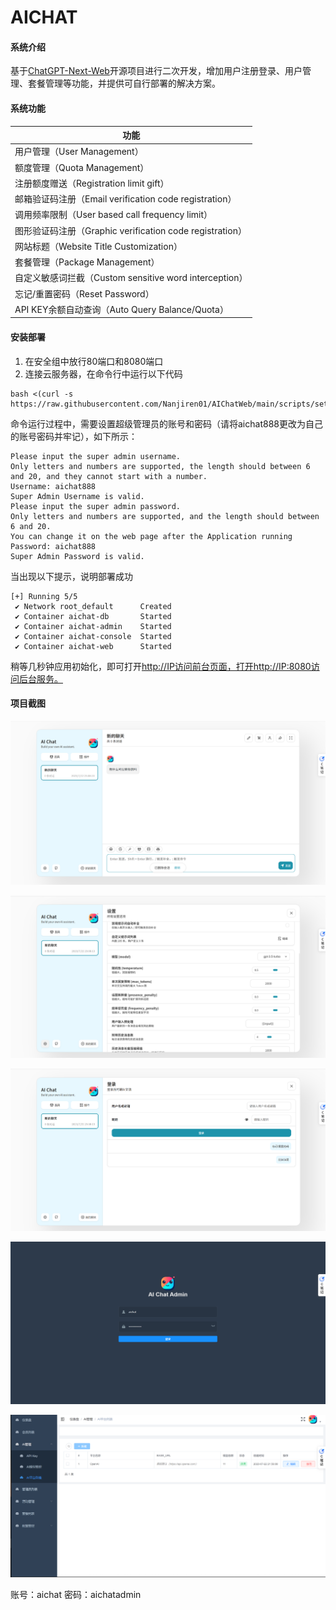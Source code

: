 # AICHAT

#### 系统介绍

基于[ChatGPT-Next-Web](https://github.com/Yidadaa/ChatGPT-Next-Web.git)开源项目进行二次开发，增加用户注册登录、用户管理、套餐管理等功能，并提供可自行部署的解决方案。

#### 系统功能

| 功能                                                     |
| -------------------------------------------------------- |
| 用户管理（User Management）                              |
| 额度管理（Quota Management）                             |
| 注册额度赠送（Registration limit gift）                  |
| 邮箱验证码注册（Email verification code registration）   |
| 调用频率限制（User based call frequency limit）          |
| 图形验证码注册（Graphic verification code registration） |
| 网站标题（Website Title Customization）                  |
| 套餐管理（Package Management）                           |
| 自定义敏感词拦截（Custom sensitive word interception）   |
| 忘记/重置密码（Reset Password）                          |
| API KEY余额自动查询（Auto Query Balance/Quota）          |

#### 安装部署

1. 在安全组中放行80端口和8080端口
2. 连接云服务器，在命令行中运行以下代码

```
bash <(curl -s https://raw.githubusercontent.com/Nanjiren01/AIChatWeb/main/scripts/setup.sh)
```

命令运行过程中，需要设置超级管理员的账号和密码（请将aichat888更改为自己的账号密码并牢记），如下所示：

```
Please input the super admin username. 
Only letters and numbers are supported, the length should between 6 and 20, and they cannot start with a number.
Username: aichat888
Super Admin Username is valid.
Please input the super admin password. 
Only letters and numbers are supported, and the length should between 6 and 20. 
You can change it on the web page after the Application running
Password: aichat888
Super Admin Password is valid.
```

当出现以下提示，说明部署成功

```
[+] Running 5/5
 ✔ Network root_default      Created
 ✔ Container aichat-db       Started
 ✔ Container aichat-admin    Started
 ✔ Container aichat-console  Started
 ✔ Container aichat-web      Started         
```

稍等几秒钟应用初始化，即可打开[http://IP访问前台页面，打开http://IP:8080访问后台服务。](http://xn--ip%2Chttp-u00lu5jg61bpditx3klx1a4ie3ve//IP:8080访问后台服务。)

#### 项目截图

![](img\image-20230722230828352.png)

![image-20230722230828352](img\image-20230722230920513.png)

![image-20230722230920513](img\image-20230722230951283.png)

![image-20230722231323654](img\image-20230722231323654.png)

![image-20230722231342674](img\image-20230722231342674.png)

账号：aichat 密码：aichatadmin